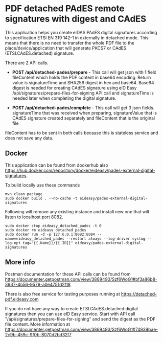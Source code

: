 # PDF detached PAdES remote signatures with digest and CAdES

This application helps you create eIDAS PAdES digital signatures according to specification ETSI EN 319 142-1 in externally in detached mode.
This means that there is no need to transfer the whole PDF file to the place/device/application that will generate PKCS7 or CAdES (ETSI.CAdES.detached) signature.

There are 2 API calls.

- **POST /api/detached-pades/prepare** - This call will get json with 1 field fileContent which holds the PDF content in base64 encoding.
  Return value is signatureTime and SHA256 digest in hex and base64. Base64 digest is needed for creating CAdES signature using eID Easy /api/signatures/prepare-files-for-signing API call and signatureTime is needed later when completing the digital signature.

- **POST /api/detached-pades/complete** - This call will get 3 json fields. signatureTime that was received when preparing, signatureValue that is CAdES signature created separately and fileContent that is the original file

fileContent has to be sent in both calls because this is stateless service and does not save any data.

## Docker

This application can be found from dockerhub also https://hub.docker.com/repository/docker/eideasy/pades-external-digital-signatures.

To build locally use these commands
```
mvn clean package
sudo docker build . --no-cache -t eideasy/pades-external-digital-signatures 
```

Following will remove any existing instance and install new one that will listen to localhost port 8082. 
```
sudo docker stop eideasy_detached_pades -t 0
sudo docker rm eideasy_detached_pades
sudo docker run -d -p 127.0.0.1:8082:8084 --name=eideasy_detached_pades --restart always --log-driver syslog --log-opt tag="{{.Name}}/{{.ID}}" eideasy/pades-external-digital-signatures
```
## More info

Postman documentation for these API calls can be found from https://documenter.getpostman.com/view/3869493/Szf6WoG1#bf3a86b8-3937-4b56-9579-a0e4751d2f18

There is also free service for testing purposes running at https://detached-pdf.eideasy.com

If you do not have any way to create ETSI.CAdES.detached digital signatures then you can use eID Easy service. Start with API call "/api/signatures/prepare-files-for-signing" and send the digest as the PDF file content. More information at https://documenter.getpostman.com/view/3869493/Szf6WoG1#74939bae-2c9b-459c-9f0b-8070d2bd32f7

